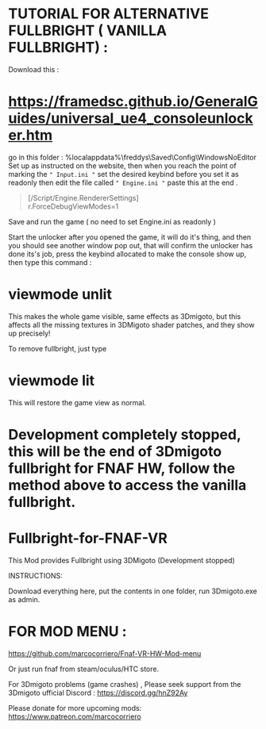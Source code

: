 # TUTORIAL FOR ALTERNATIVE FULLBRIGHT ( VANILLA FULLBRIGHT) :
Download this :
# https://framedsc.github.io/GeneralGuides/universal_ue4_consoleunlocker.htm
go in this folder : %localappdata%\freddys\Saved\Config\WindowsNoEditor\
Set up as instructed on the website, then 
when you reach the point of marking the  `" Input.ini "` set the desired keybind before you set it as readonly then edit the file called `" Engine.ini "`
paste this at the end .

 >[/Script/Engine.RendererSettings]                                                              
 >r.ForceDebugViewModes=1

Save and run the game ( no need to set Engine.ini  as readonly )

Start the unlocker after you opened the game, it will do it's thing, and then you should see another window pop out, that will confirm the unlocker has done its's job, press the keybind allocated to make the console show up, then type this command :

# viewmode unlit

This makes the whole game visible, same effects as 3Dmigoto, but this affects all the missing textures in 3DMigoto shader patches, and they show up precisely! 

To remove fullbright, just type

# viewmode lit

This will restore the game view as normal.




# Development completely stopped, this will be the end of 3Dmigoto fullbright for FNAF HW, follow the method above to access the vanilla fullbright.
# Fullbright-for-FNAF-VR
This Mod provides Fullbright using 3DMigoto (Development stopped)


INSTRUCTIONS: 

Download everything here, put the contents in one folder, run 3Dmigoto.exe as admin.
# FOR MOD MENU : 
https://github.com/marcocorriero/Fnaf-VR-HW-Mod-menu


Or just run fnaf from steam/oculus/HTC store.


For 3Dmigoto problems (game crashes) , Please seek support from the 3Dmigoto ufficial Discord : https://discord.gg/hnZ92Ay



Please donate for more upcoming mods:
https://www.patreon.com/marcocorriero
